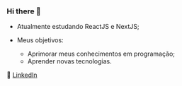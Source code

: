 ### Hi there 👋

 - Atualmente estudando ReactJS e NextJS;
 
 - Meus objetivos:
   + Aprimorar meus conhecimentos em programação;
   + Aprender novas tecnologias.
   
 💼 [LinkedIn](https://www.linkedin.com/in/carlos-d%C3%B3ria-877122199/) <br>
<!--
**carlosdoria/carlosdoria** is a ✨ _special_ ✨ repository because its `README.md` (this file) appears on your GitHub profile.

Here are some ideas to get you started:

 Me chamo Carlos e sou desenvolvedor junior, focando em front-end 

- 🔭 I’m currently working on ...
- 🌱 I’m currently learning ...
- 👯 I’m looking to collaborate on ...
- 🤔 I’m looking for help with ...
- 💬 Ask me about ...
- 📫 How to reach me: ...
- 😄 Pronouns: ...
- ⚡ Fun fact: ...
-->
